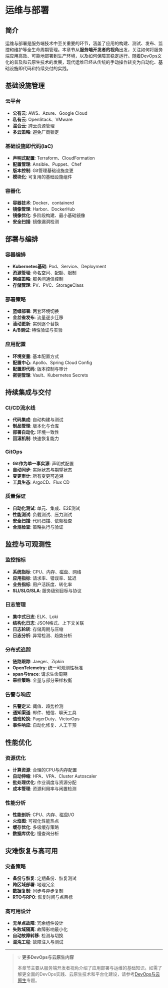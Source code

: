 # 运维与部署

## 简介

运维与部署是服务端技术中至关重要的环节，涵盖了应用的构建、测试、发布、监控和维护等全生命周期管理。本章节从**服务端开发者的视角**出发，关注如何将服务端应用高效、可靠地部署到生产环境，以及如何保障其稳定运行。随着DevOps文化的普及和云原生技术的发展，现代运维已经从传统的手动操作转变为自动化、基础设施即代码和持续交付的实践。

## 基础设施管理

### 云平台
- **公有云**: AWS、Azure、Google Cloud
- **私有云**: OpenStack、VMware
- **混合云**: 跨云资源管理
- **多云策略**: 避免厂商锁定

### 基础设施即代码(IaC)
- **声明式配置**: Terraform、CloudFormation
- **配置管理**: Ansible、Puppet、Chef
- **版本控制**: Git管理基础设施变更
- **模块化**: 可复用的基础设施组件

### 容器化
- **容器技术**: Docker、containerd
- **镜像管理**: Harbor、DockerHub
- **镜像优化**: 多阶段构建、最小基础镜像
- **安全扫描**: 镜像漏洞检测

## 部署与编排

### 容器编排
- **Kubernetes基础**: Pod、Service、Deployment
- **资源管理**: 命名空间、配额、限制
- **网络策略**: 服务间通信控制
- **存储管理**: PV、PVC、StorageClass

### 部署策略
- **蓝绿部署**: 两套环境切换
- **金丝雀发布**: 流量逐步迁移
- **滚动更新**: 实例逐个替换
- **A/B测试**: 特性验证与实验

### 应用配置
- **环境变量**: 基本配置方式
- **配置中心**: Apollo、Spring Cloud Config
- **配置即代码**: 版本控制与审计
- **密钥管理**: Vault、Kubernetes Secrets

## 持续集成与交付

### CI/CD流水线
- **代码集成**: 自动构建与测试
- **制品管理**: 版本化与仓库
- **部署自动化**: 环境一致性
- **回滚机制**: 快速恢复能力

### GitOps
- **Git作为单一事实源**: 声明式配置
- **自动同步**: 实际状态与期望状态
- **变更审计**: 所有变更可追溯
- **工具生态**: ArgoCD、Flux CD

### 质量保证
- **自动化测试**: 单元、集成、E2E测试
- **性能测试**: 负载测试、压力测试
- **安全扫描**: 代码扫描、依赖检查
- **合规检查**: 策略执行与验证

## 监控与可观测性

### 监控指标
- **系统指标**: CPU、内存、磁盘、网络
- **应用指标**: 请求率、错误率、延迟
- **业务指标**: 用户活跃度、转化率
- **SLI/SLO/SLA**: 服务级别目标与协议

### 日志管理
- **集中式日志**: ELK、Loki
- **结构化日志**: JSON格式、上下文关联
- **日志轮转**: 存储周期与压缩
- **日志分析**: 异常检测、趋势分析

### 分布式追踪
- **链路跟踪**: Jaeger、Zipkin
- **OpenTelemetry**: 统一可观测性标准
- **span与trace**: 请求生命周期
- **采样策略**: 全量与部分采样权衡

### 告警与响应
- **告警定义**: 阈值、趋势检测
- **通知渠道**: 邮件、短信、聊天工具
- **值班轮换**: PagerDuty、VictorOps
- **事件响应**: 自动化修复、人工干预

## 性能优化

### 资源优化
- **计算资源**: 合理的CPU与内存配置
- **自动伸缩**: HPA、VPA、Cluster Autoscaler
- **批处理优化**: 作业调度与资源分配
- **成本管理**: 资源利用率与闲置检测

### 性能分析
- **性能剖析**: CPU、内存、磁盘I/O
- **火焰图**: 可视化性能热点
- **缓存优化**: 多级缓存策略
- **数据库优化**: 慢查询分析

## 灾难恢复与高可用

### 灾备策略
- **备份与恢复**: 定期备份、恢复测试
- **跨区域部署**: 地理冗余
- **数据复制**: 同步与异步复制
- **RTO与RPO**: 恢复时间与点目标

### 高可用设计
- **无单点故障**: 冗余组件设计
- **失败域隔离**: 故障影响最小化
- **自动故障转移**: 检测与切换
- **混沌工程**: 故障注入与测试

---

> 💡 **更多DevOps与云原生内容**
> 
> 本章节主要从服务端开发者视角介绍了应用部署与运维的基础知识。如需了解更全面的DevOps实践、云原生技术和平台化建设，请参考[DevOps与云原生](/devops/)专题。 